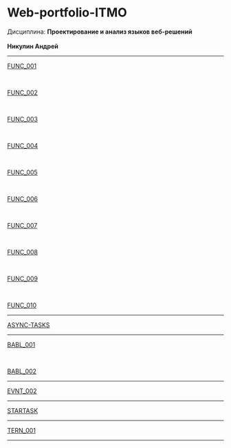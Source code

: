 # Web-portfolio-ITMO
Дисциплина: <b>Проектирование и анализ языков веб-решений</b><br>
<br>
<b>Никулин Андрей</b>
<br>
<hr>
<p><a href="https://kodaktor.ru/task_func_c0eae">FUNC_001</a></p>
<br>
<p><a href="https://kodaktor.ru/func_d6511">FUNC_002</a></p>
<br>
<p><a href="https://kodaktor.ru/func_0968f">FUNC_003</a></p>
<br>
<p><a href="https://kodaktor.ru/func_385ca">FUNC_004</a></p>
<br>
<p><a href="https://kodaktor.ru/func_8f230">FUNC_005</a></p>
<br>
<p><a href="https://kodaktor.ru/func_a0a2a">FUNC_006</a></p>
<br>
<p><a href="https://kodaktor.ru/func_e2fb7">FUNC_007</a></p>
<br>
<p><a href="https://kodaktor.ru/func_32ab3">FUNC_008</a></p>
<br>
<p><a href="https://kodaktor.ru/func_0059a">FUNC_009</a></p>
<br>
<p><a href="https://kodaktor.ru/func_82b68">FUNC_010</a></p>  
<hr>
<p><a href="https://codepen.io/andreievenst/pen/jOWxdYd">ASYNC-TASKS</a></p>  
<hr>
<p><a href="https://kodaktor.ru/babl_80f6d">BABL_001</a></p>  
<br>
<p><a href="https://kodaktor.ru/bind02032018_95a6b">BABL_002</a></p>
<hr>
<p><a href="https://kodaktor.ru/evnt_a576b">EVNT_002</a></p>
<hr>
<p><a href="https://kodaktor.ru/startask_0fd86">STARTASK</a></p>
<hr>
<p><a href="https://kodaktor.ru/tern_bcaf4">TERN_001</a></p>
<hr>

